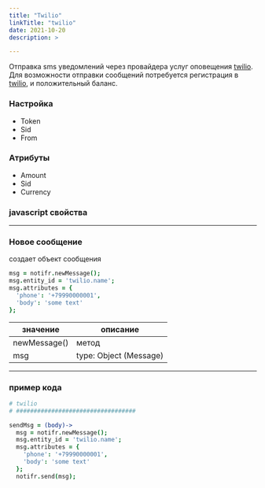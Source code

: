 ```yaml
---
title: "Twilio"
linkTitle: "twilio"
date: 2021-10-20
description: >

---
```


Отправка sms уведомлений через провайдера услуг оповещения [twilio](https://www.twilio.com/messaging). Для возможности
отправки сообщений потребуется регистрация в [twilio](https://www.twilio.com/messaging), и положительный баланс.

### Настройка

* Token
* Sid
* From

### Атрибуты

* Amount
* Sid
* Currency

### javascript свойства

----------------

### Новое сообщение

создает объект сообщения

```coffeescript
msg = notifr.newMessage();
msg.entity_id = 'twilio.name';
msg.attributes = {
  'phone': '+79990000001',
  'body': 'some text'
};

```

| значение     | описание               |
|--------------|------------------------|
| newMessage() | метод                  |
| msg          | type: Object (Message) |

----------------

### пример кода

```coffeescript
# twilio
# ##################################

sendMsg = (body)->
  msg = notifr.newMessage();
  msg.entity_id = 'twilio.name';
  msg.attributes = {
    'phone': '+79990000001',
    'body': 'some text'
  };
  notifr.send(msg);
```

